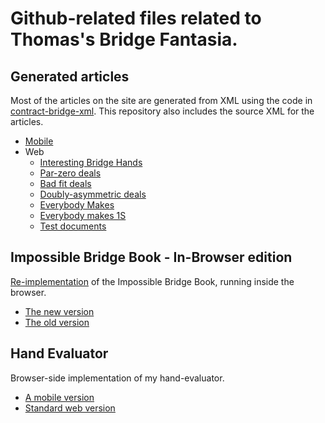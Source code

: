 # Github-related files related to Thomas's Bridge Fantasia.

## Generated articles
Most of the articles on the site are generated from XML using the code in
[contract-bridge-xml](https://github.com/thomasoa/contract-bridge-xml). This repository
also includes the source XML for the articles.

   - [Mobile](mobile/mobile-index.html)
   - Web
      - [Interesting Bridge Hands](articles/hands/)
      - [Par-zero deals](articles/parzero/)
      - [Bad fit deals](articles/badfit/)
      - [Doubly-asymmetric deals](articles/tenaces/)
      - [Everybody Makes](articles/everybody/)
      - [Everybody makes 1S](articles/all1S/)
      - [Test documents](articles/test/)

## Impossible Bridge Book - In-Browser edition

[Re-implementation](https://github.com/thomasoa/IBBJS) of the Impossible Bridge Book, running inside the browser.

- [The new version](impossible/)
- [The old version](https://bridge.thomasoandrews.com/impossible/)

## Hand Evaluator

Browser-side implementation of my hand-evaluator.

- [A mobile version](hand-evaluator/mobile.html)
- [Standard web version](hand-evaluator/)
